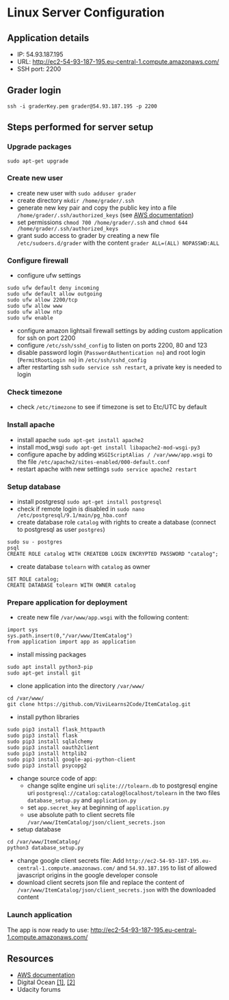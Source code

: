# Linux Server Configuration

## Application details
* IP: 54.93.187.195
* URL: http://ec2-54-93-187-195.eu-central-1.compute.amazonaws.com/
* SSH port: 2200

## Grader login
`ssh -i graderKey.pem grader@54.93.187.195 -p 2200`

## Steps performed for server setup
### Upgrade packages
`sudo apt-get upgrade`

### Create new user
* create new user with `sudo adduser grader`
* create directory `mkdir /home/grader/.ssh`
* generate new key pair and copy the public key into a file `/home/grader/.ssh/authorized_keys` (see [AWS documentation](http://docs.aws.amazon.com/AWSEC2/latest/UserGuide/ec2-key-pairs.html#having-ec2-create-your-key-pair))
* set permissions `chmod 700 /home/grader/.ssh` and `chmod 644 /home/grader/.ssh/authorized_keys`
* grant sudo access to grader by creating a new file
`/etc/sudoers.d/grader` with the content `grader ALL=(ALL) NOPASSWD:ALL`

### Configure firewall
* configure ufw settings
```
sudo ufw default deny incoming
sudo ufw default allow outgoing
sudo ufw allow 2200/tcp
sudo ufw allow www
sudo ufw allow ntp
sudo ufw enable
```
* configure amazon lightsail firewall settings by adding custom application for ssh on port 2200
* configure `/etc/ssh/sshd_config` to listen on ports 2200, 80 and 123
* disable password login (`PasswordAuthentication no`) and root login (`PermitRootLogin no`) in `/etc/ssh/sshd_config`
* after restarting ssh `sudo service ssh restart`, a private key is needed to login

### Check timezone
* check `/etc/timezone` to see if timezone is set to Etc/UTC by default

### Install apache
* install apache `sudo apt-get install apache2`
* install mod_wsgi `sudo apt-get install libapache2-mod-wsgi-py3`
* configure apache by adding `WSGIScriptAlias / /var/www/app.wsgi` to the file `/etc/apache2/sites-enabled/000-default.conf`
* restart apache with new settings `sudo service apache2 restart`

### Setup database
* install postgresql
`sudo apt-get install postgresql`
* check if remote login is disabled in `sudo nano /etc/postgresql/9.1/main/pg_hba.conf`
* create database role `catalog` with rights to create a database (connect to postgresql as user `postgres`)
```
sudo su - postgres
psql
CREATE ROLE catalog WITH CREATEDB LOGIN ENCRYPTED PASSWORD "catalog";
```
* create database `tolearn` with `catalog` as owner
```
SET ROLE catalog;
CREATE DATABASE tolearn WITH OWNER catalog
```
### Prepare application for deployment
* create new file `/var/www/app.wsgi` with the following content:
```#!/usr/bin/env python3
import sys
sys.path.insert(0,"/var/www/ItemCatalog")
from application import app as application
```
* install missing packages
```
sudo apt install python3-pip
sudo apt-get install git
```
* clone application into the directory `/var/www/`
```
cd /var/www/
git clone https://github.com/ViviLearns2Code/ItemCatalog.git
```
* install python libraries
```
sudo pip3 install flask_httpauth
sudo pip3 install flask
sudo pip3 install sqlalchemy
sudo pip3 install oauth2client
sudo pip3 install httplib2
sudo pip3 install google-api-python-client
sudo pip3 install psycopg2
```
* change source code of app:
	* change sqlite engine uri `sqlite:///tolearn.db` to postgresql engine uri `postgresql://catalog:catalog@localhost/tolearn` in the two files `database_setup.py` and `application.py`
	* set `app.secret_key` at beginning of `application.py`
	* use absolute path to client secrets file `/var/www/ItemCatalog/json/client_secrets.json`
* setup database
```
cd /var/www/ItemCatalog/
python3 database_setup.py
```
* change google client secrets file: Add `http://ec2-54-93-187-195.eu-central-1.compute.amazonaws.com/` and `54.93.187.195` to list of allowed javascript origins in the google developer console
* download client secrets json file and replace the content of `/var/www/ItemCatalog/json/client_secrets.json` with the downloaded content

### Launch application
The app is now ready to use: http://ec2-54-93-187-195.eu-central-1.compute.amazonaws.com/

## Resources
* [AWS documentation](http://docs.aws.amazon.com/AWSEC2/latest/UserGuide/ec2-key-pairs.html)
* Digital Ocean [[1]](https://www.digitalocean.com/community/tutorials/how-to-use-roles-and-manage-grant-permissions-in-postgresql-on-a-vps--2), [[2]](https://www.digitalocean.com/community/tutorials/how-to-secure-postgresql-on-an-ubuntu-vps)
* Udacity forums
